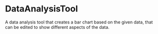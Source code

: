 # DataAnalysisTool
A data analysis tool that creates a bar chart based on the given data, that can be edited to show different aspects of the data.
